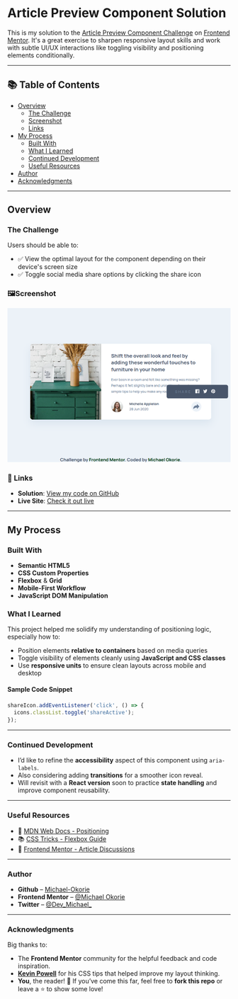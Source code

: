 # Article Preview Component Solution

This is my solution to the [Article Preview Component Challenge](https://www.frontendmentor.io/challenges/article-preview-component-dYBN_pYFT) on [Frontend Mentor](https://www.frontendmentor.io/). It's a great exercise to sharpen responsive layout skills and work with subtle UI/UX interactions like toggling visibility and positioning elements conditionally.

---

## 📚 Table of Contents

- [Overview](#-overview)
  - [The Challenge](#-the-challenge)
  - [Screenshot](#-screenshot)
  - [Links](#-links)
- [My Process](#-my-process)
  - [Built With](#-built-with)
  - [What I Learned](#-what-i-learned)
  - [Continued Development](#-continued-development)
  - [Useful Resources](#-useful-resources)
- [Author](#-author)
- [Acknowledgments](#-acknowledgments)

---

## Overview

### The Challenge

Users should be able to:

- ✅ View the optimal layout for the component depending on their device's screen size
- ✅ Toggle social media share options by clicking the share icon

### 🖼️Screenshot

![Article Preview Component Screenshot](./Screenshot/screenshot.png)

### 🔗 Links

- **Solution**: [View my code on GitHub](https://github.com/Michael-Okorie/Article-Preview-Component.git)
- **Live Site**: [Check it out live](https://michael-okorie.github.io/Article-Preview-Component/)

---

## My Process

### Built With

- **Semantic HTML5**
- **CSS Custom Properties**
- **Flexbox** & **Grid**
- **Mobile-First Workflow**
- **JavaScript DOM Manipulation**

### What I Learned

This project helped me solidify my understanding of positioning logic, especially how to:

- Position elements **relative to containers** based on media queries
- Toggle visibility of elements cleanly using **JavaScript and CSS classes**
- Use **responsive units** to ensure clean layouts across mobile and desktop

#### Sample Code Snippet

```js
shareIcon.addEventListener('click', () => {
  icons.classList.toggle('shareActive');
});

```
---

### Continued Development

- I’d like to refine the **accessibility** aspect of this component using `aria-labels`.
- Also considering adding **transitions** for a smoother icon reveal.
- Will revisit with a **React version** soon to practice **state handling** and improve component reusability.

---

### Useful Resources

- 📘 [MDN Web Docs - Positioning](https://developer.mozilla.org/en-US/docs/Web/CSS/position)
- 📚 [CSS Tricks - Flexbox Guide](https://css-tricks.com/snippets/css/a-guide-to-flexbox/)
- 💬 [Frontend Mentor - Article Discussions](https://www.frontendmentor.io/solutions)

---

### Author

- **Github** – [Michael-Okorie](https://github.com/Michael-Okorie)
- **Frontend Mentor** – [@Michael Okorie](https://www.frontendmentor.io/profile/Michael-Okorie)
- **Twitter** – [@Dev_Michael_](https://x.com/Dev_Michael_)

---

### Acknowledgments

Big thanks to:

- The **Frontend Mentor** community for the helpful feedback and code inspiration.
- [**Kevin Powell**](https://www.youtube.com/kepowob) for his CSS tips that helped improve my layout thinking.
- **You**, the reader! 👀 If you’ve come this far, feel free to **fork this repo** or leave a ⭐ to show some love!



